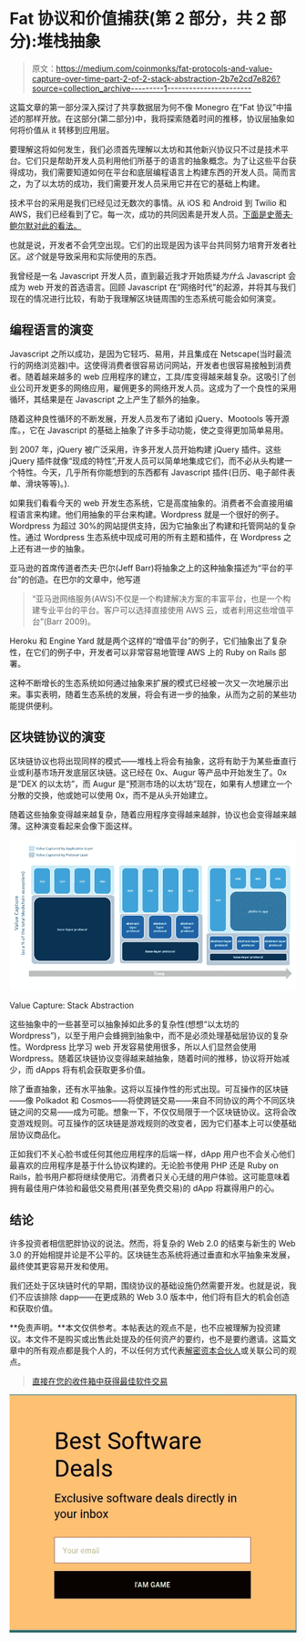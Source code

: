 # Fat 协议和价值捕获(第 2 部分，共 2 部分):堆栈抽象

> 原文：<https://medium.com/coinmonks/fat-protocols-and-value-capture-over-time-part-2-of-2-stack-abstraction-2b7e2cd7e826?source=collection_archive---------1----------------------->

这篇文章的第一部分深入探讨了共享数据层为何不像 Monegro 在“Fat 协议”中描述的那样开放。在这部分(第二部分)中，我将探索随着时间的推移，协议层抽象如何将价值从 it 转移到应用层。

要理解这将如何发生，我们必须首先理解以太坊和其他新兴协议只不过是技术平台。它们只是帮助开发人员利用他们所基于的语言的抽象概念。为了让这些平台获得成功，我们需要知道如何在平台和底层编程语言上构建东西的开发人员。简而言之，为了以太坊的成功，我们需要开发人员采用它并在它的基础上构建。

技术平台的采用是我们已经见过无数次的事情。从 iOS 和 Android 到 Twilio 和 AWS，我们已经看到了它。每一次，成功的共同因素是开发人员。[下面是史蒂夫·鲍尔默对此的看法。](https://www.youtube.com/watch?v=BSJS6mgqV64)

也就是说，开发者不会凭空出现。它们的出现是因为该平台共同努力培育开发者社区。*这个*就是导致采用和实际使用的东西。

我曾经是一名 Javascript 开发人员，直到最近我才开始质疑*为什么* Javascript 会成为 web 开发的首选语言。回顾 Javascript 在“网络时代”的起源，并将其与我们现在的情况进行比较，有助于我理解区块链周围的生态系统可能会如何演变。

## **编程语言的演变**

Javascript 之所以成功，是因为它轻巧、易用，并且集成在 Netscape(当时最流行的网络浏览器)中。这使得消费者很容易访问网站，开发者也很容易接触到消费者。随着越来越多的 web 应用程序的建立，工具/库变得越来越复杂。这吸引了创业公司开发更多的网络应用，雇佣更多的网络开发人员。这成为了一个良性的采用循环，其结果是在 Javascript 之上产生了额外的抽象。

随着这种良性循环的不断发展，开发人员发布了诸如 jQuery、Mootools 等开源库。，它在 Javascript 的基础上抽象了许多手动功能，使之变得更加简单易用。

到 2007 年，jQuery 被广泛采用，许多开发人员开始构建 jQuery 插件。这些 jQuery 插件就像“现成的特性”,开发人员可以简单地集成它们，而不必从头构建一个特性。今天，几乎所有你能想到的东西都有 Javascript 插件(日历、电子邮件表单、滑块等等)。).

如果我们看看今天的 web 开发生态系统，它是高度抽象的。消费者不会直接用编程语言来构建。他们用抽象的平台来构建。Wordpress 就是一个很好的例子。Wordpress 为超过 30%的网站提供支持，因为它抽象出了构建和托管网站的复杂性。通过 Wordpress 生态系统中现成可用的所有主题和插件，在 Wordpress 之上还有进一步的抽象。

亚马逊的首席传道者杰夫·巴尔(Jeff Barr)将抽象之上的这种抽象描述为“平台的平台”的创造。在巴尔的文章中，他写道

> “亚马逊网络服务(AWS)不仅是一个构建解决方案的丰富平台，也是一个构建专业平台的平台。客户可以选择直接使用 AWS 云，或者利用这些增值平台”(Barr 2009)。

Heroku 和 Engine Yard 就是两个这样的“增值平台”的例子，它们抽象出了复杂性，在它们的例子中，开发者可以非常容易地管理 AWS 上的 Ruby on Rails 部署。

这种不断增长的生态系统如何通过抽象来扩展的模式已经被一次又一次地展示出来。事实表明，随着生态系统的发展，将会有进一步的抽象，从而为之前的某些功能提供便利。

## 区块链协议的演变

区块链协议也将出现同样的模式——堆栈上将会有抽象，这将有助于为某些垂直行业或利基市场开发底层区块链。这已经在 0x、Augur 等产品中开始发生了。0x 是“DEX 的以太坊”，而 Augur 是“预测市场的以太坊”现在，如果有人想建立一个分散的交换，他或她可以使用 0x，而不是从头开始建立。

随着这些抽象变得越来越复杂，随着应用程序变得越来越胖，协议也会变得越来越薄。这种演变看起来会像下面这样。

![](img/02b3098e260835cbb2e574e0dc47c8dc.png)

Value Capture: Stack Abstraction

这些抽象中的一些甚至可以抽象掉如此多的复杂性(想想“以太坊的 Wordpress”)，以至于用户会蜂拥到抽象中，而不是必须处理基础层协议的复杂性。Wordpress 比学习 web 开发容易使用很多，所以人们显然会使用 Wordpress。随着区块链协议变得越来越抽象，随着时间的推移，协议将开始减少，而 dApps 将有机会获取更多价值。

除了垂直抽象，还有水平抽象。这将以互操作性的形式出现。可互操作的区块链——像 Polkadot 和 Cosmos——将使跨链交易——来自不同协议的两个不同区块链之间的交易——成为可能。想象一下，不仅仅局限于一个区块链协议。这将会改变游戏规则。可互操作的区块链是游戏规则的改变者，因为它们基本上可以使基础层协议商品化。

正如我们不关心脸书或任何其他应用程序的后端一样，dApp 用户也不会关心他们最喜欢的应用程序是基于什么协议构建的。无论脸书使用 PHP 还是 Ruby on Rails，脸书用户都将继续使用它。消费者只关心无缝的用户体验。这可能意味着拥有最佳用户体验和最低交易费用(甚至免费交易)的 dApp 将赢得用户的心。

## **结论**

许多投资者相信肥胖协议的说法。然而，将复杂的 Web 2.0 的结束与新生的 Web 3.0 的开始相提并论是不公平的。区块链生态系统将通过垂直和水平抽象来发展，最终使其更容易开发和使用。

我们还处于区块链时代的早期，围绕协议的基础设施仍然需要开发。也就是说，我们不应该排除 dapp——在更成熟的 Web 3.0 版本中，他们将有巨大的机会创造和获取价值。

**免责声明。**本文仅供参考。本帖表达的观点不是，也不应被理解为投资建议。本文件不是购买或出售此处提及的任何资产的要约，也不是要约邀请。这篇文章中的所有观点都是我个人的，不以任何方式代表[解密资本合伙人](http://www.decipher.capital/blog)或关联公司的观点。

> [直接在您的收件箱中获得最佳软件交易](https://coincodecap.com/?utm_source=coinmonks)

[![](img/7c0b3dfdcbfea594cc0ae7d4f9bf6fcb.png)](https://coincodecap.com/?utm_source=coinmonks)
